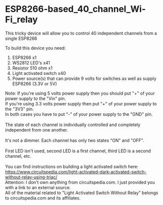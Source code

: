 # ESP8266-based_40_channel_Wi-Fi_relay
This tricky device will allow you to control 40 independent channels from a single ESP8266

To build this device you need:
1) ESP8266 x1
2) WS2812 LED's x41
3) Resistor 510 ohm x1
4) Light activated switch x40
5) Power source(s) that can provide 9 volts for switches as well as supply ESP8266 (3.3V or 5V)

Note: If you're using 5 volts power supply then you should put "+" of your power supply to the "Vin" pin.<br>
If you're using 3.3 volts power supply then put "+" of your power supply to the "3V3" pin.<br>
In both cases you have to put "-" of your power supply to the "GND" pin.<br>
<br>
The state of each channel is individually controlled and completely independent from one another.<br>
<br>
It's not a dimmer. Each channel has only two states "ON" and "OFF".<br>
<br>
First LED isn't used, second LED is a first channel, third LED is a second channel, etc.
<br>
<br>
You can find instructions on building a light activated switch here:
<br>
https://www.circuitspedia.com/light-activated-dark-activated-switch-without-relay-using-triac/
<br>
Attention: I don't own anything from circuitspedia.com. I just provided you with a link to an external source.
<br>
All of the material related to "Light Activated Switch Without Relay" belongs to circuitspedia.com and its affiliates.
